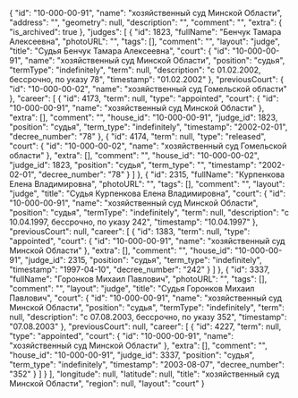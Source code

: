 {
    "id": "10-000-00-91",
    "name": "хозяйственный суд Минской Области",
    "address": "",
    "geometry": null,
    "description": "",
    "comment": "",
    "extra": {
        "is_archived": true
    },
    "judges": [
        {
            "id": 1823,
            "fullName": "Бенчук Тамара Алексеевна",
            "photoURL": "",
            "tags": [],
            "comment": "",
            "layout": "judge",
            "title": "Судья Бенчук Тамара Алексеевна",
            "court": {
                "id": "10-000-00-91",
                "name": "хозяйственный суд Минской Области",
                "position": "судья",
                "termType": "indefinitely",
                "term": null,
                "description": "c 01.02.2002, бессрочно, по указу 78",
                "timestamp": "01.02.2002"
            },
            "previousCourt": {
                "id": "10-000-00-02",
                "name": "хозяйственный суд Гомельской области"
            },
            "career": [
                {
                    "id": 4173,
                    "term": null,
                    "type": "appointed",
                    "court": {
                        "id": "10-000-00-91",
                        "name": "хозяйственный суд Минской Области"
                    },
                    "extra": [],
                    "comment": "",
                    "house_id": "10-000-00-91",
                    "judge_id": 1823,
                    "position": "судья",
                    "term_type": "indefinitely",
                    "timestamp": "2002-02-01",
                    "decree_number": "78"
                },
                {
                    "id": 4174,
                    "term": null,
                    "type": "released",
                    "court": {
                        "id": "10-000-00-02",
                        "name": "хозяйственный суд Гомельской области"
                    },
                    "extra": [],
                    "comment": "",
                    "house_id": "10-000-00-02",
                    "judge_id": 1823,
                    "position": "судья",
                    "term_type": "",
                    "timestamp": "2002-02-01",
                    "decree_number": "78"
                }
            ]
        },
        {
            "id": 2315,
            "fullName": "Курпенкова Елена Владимировна",
            "photoURL": "",
            "tags": [],
            "comment": "",
            "layout": "judge",
            "title": "Судья Курпенкова Елена Владимировна",
            "court": {
                "id": "10-000-00-91",
                "name": "хозяйственный суд Минской Области",
                "position": "судья",
                "termType": "indefinitely",
                "term": null,
                "description": "c 10.04.1997, бессрочно, по указу 242",
                "timestamp": "10.04.1997"
            },
            "previousCourt": null,
            "career": [
                {
                    "id": 1383,
                    "term": null,
                    "type": "appointed",
                    "court": {
                        "id": "10-000-00-91",
                        "name": "хозяйственный суд Минской Области"
                    },
                    "extra": [],
                    "comment": "",
                    "house_id": "10-000-00-91",
                    "judge_id": 2315,
                    "position": "судья",
                    "term_type": "indefinitely",
                    "timestamp": "1997-04-10",
                    "decree_number": "242"
                }
            ]
        },
        {
            "id": 3337,
            "fullName": "Горонков Михаил Павлович",
            "photoURL": "",
            "tags": [],
            "comment": "",
            "layout": "judge",
            "title": "Судья Горонков Михаил Павлович",
            "court": {
                "id": "10-000-00-91",
                "name": "хозяйственный суд Минской Области",
                "position": "судья",
                "termType": "indefinitely",
                "term": null,
                "description": "c 07.08.2003, бессрочно, по указу 352",
                "timestamp": "07.08.2003"
            },
            "previousCourt": null,
            "career": [
                {
                    "id": 4227,
                    "term": null,
                    "type": "appointed",
                    "court": {
                        "id": "10-000-00-91",
                        "name": "хозяйственный суд Минской Области"
                    },
                    "extra": [],
                    "comment": "",
                    "house_id": "10-000-00-91",
                    "judge_id": 3337,
                    "position": "судья",
                    "term_type": "indefinitely",
                    "timestamp": "2003-08-07",
                    "decree_number": "352"
                }
            ]
        }
    ],
    "longitude": null,
    "latitude": null,
    "title": "хозяйственный суд Минской Области",
    "region": null,
    "layout": "court"
}